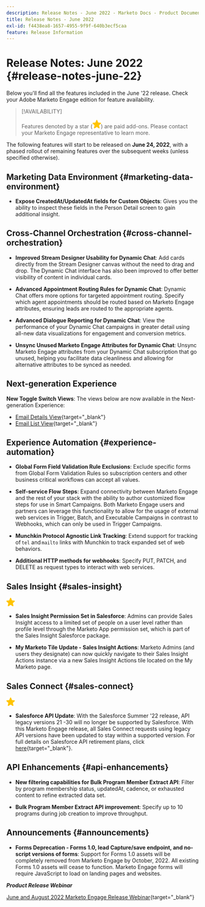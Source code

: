 ```yaml
---
description: Release Notes - June 2022 - Marketo Docs - Product Documentation
title: Release Notes - June 2022
exl-id: f4438ea8-1657-4955-9f9f-640b3ecf5caa
feature: Release Information
---
```

# Release Notes: June 2022 {#release-notes-june-22}

Below you'll find all the features included in the June '22 release. Check your Adobe Marketo Engage edition for feature availability.

>[!AVAILABILITY]
>
>Features denoted by a star (![star](assets/yellow-star.png)) are paid add-ons. Please contact your Marketo Engage representative to learn more.

The following features will start to be released on **June 24, 2022**, with a phased rollout of remaining features over the subsequent weeks (unless specified otherwise).

## Marketing Data Environment {#marketing-data-environment}

* **Expose CreatedAt/UpdatedAt fields for Custom Objects**: Gives you the ability to inspect these fields in the Person Detail screen to gain additional insight.

## Cross-Channel Orchestration {#cross-channel-orchestration}

* **Improved Stream Designer Usability for Dynamic Chat**: Add cards directly from the Stream Designer canvas without the need to drag and drop. The Dynamic Chat interface has also been improved to offer better visibility of content in individual cards.

* **Advanced Appointment Routing Rules for Dynamic Chat**: Dynamic Chat offers more options for targeted appointment routing. Specify which agent appointments should be routed based on Marketo Engage attributes, ensuring leads are routed to the appropriate agents.

* **Advanced Dialogue Reporting for Dynamic Chat**: View the performance of your Dynamic Chat campaigns in greater detail using all-new data visualizations for engagement and conversion metrics.

* **Unsync Unused Marketo Engage Attributes for Dynamic Chat**:  Unsync Marketo Engage attributes from your Dynamic Chat subscription that go unused, helping you facilitate data cleanliness and allowing for alternative attributes to be synced as needed.

## Next-generation Experience

**New Toggle Switch Views**: The views below are now available in the Next-generation Experience:

* [Email Details View](/help/marketo/product-docs/marketo-engage-modern-ux/toggle-switch.md#email-details-view){target="_blank"}
* [Email List View](/help/marketo/product-docs/marketo-engage-modern-ux/toggle-switch.md#email-list-view){target="_blank"}

## Experience Automation {#experience-automation}

* **Global Form Field Validation Rule Exclusions**: Exclude specific forms from Global Form Validation Rules so subscription centers and other business critical workflows can accept all values.

* **Self-service Flow Steps**: Expand connectivity between Marketo Engage and the rest of your stack with the ability to author customized flow steps for use in Smart Campaigns. Both Marketo Engage users and partners can leverage this functionality to allow for the usage of external web services in Trigger, Batch, and Executable Campaigns in contrast to Webhooks, which can only be used in Trigger Campaigns.

* **Munchkin Protocol Agnostic Link Tracking**: Extend support for tracking of `tel` and `mailto` links with Munchkin to track expanded set of web behaviors.  

* **Additional HTTP methods for webhooks**: Specify PUT, PATCH, and DELETE as request types to interact with web services.

## Sales Insight {#sales-insight}

![(star)](assets/yellow-star.png)

* **Sales Insight Permission Set in Salesforce**: Admins can provide Sales Insight access to a limited set of people on a user level rather than profile level through the Marketo App permission set, which is part of the Sales Insight Salesforce package.

* **My Marketo Tile Update - Sales Insight Actions**: Marketo Admins (and users they designate) can now quickly navigate to their Sales Insight Actions instance via a new Sales Insight Actions tile located on the My Marketo page.

## Sales Connect {#sales-connect}

![(star)](assets/yellow-star.png)

* **Salesforce API Update**: With the Salesforce Summer '22 release, API legacy versions 21 -30 will no longer be supported by Salesforce. With this Marketo Engage release, all Sales Connect requests using legacy API versions have been updated to stay within a supported version. For full details on Salesforce API retirement plans, click [here](https://help.salesforce.com/s/articleView?language=en_US&type=1&id=000354473){target="_blank"}.

## API Enhancements {#api-enhancements}

* **New filtering capabilities for Bulk Program Member Extract API**: Filter by program membership status, updatedAt, cadence, or exhausted content to refine extracted data set.

* **Bulk Program Member Extract API improvement**: Specify up to 10 programs during job creation to improve throughput.

## Announcements {#announcements}

* **Forms Deprecation - Forms 1.0, lead Capture/save endpoint, and no-script versions of forms**: Support for Forms 1.0 assets will be completely removed from Marketo Engage by October, 2022. All existing Forms 1.0 assets will cease to function. Marketo Engage forms will require JavaScript to load on landing pages and websites.

**_Product Release Webinar_**

[June and August 2022 Marketo Engage Release Webinar](https://engage.marketo.com/2022_June_August_Release_Webinar_OnDemandPage.html){target="_blank"}

